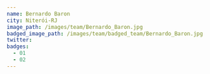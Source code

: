 ```yaml
---
name: Bernardo Baron
city: Niterói-RJ
image_path: /images/team/Bernardo_Baron.jpg
badged_image_path: /images/team/badged_team/Bernardo_Baron.jpg
twitter:
badges:
  - 01
  - 02
---
```

